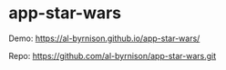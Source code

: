 # app-star-wars

Demo: https://al-byrnison.github.io/app-star-wars/

Repo: https://github.com/al-byrnison/app-star-wars.git
